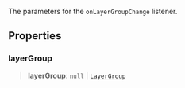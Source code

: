 The parameters for the `onLayerGroupChange` listener.

## Properties

### layerGroup

> **layerGroup**: `null` | [`LayerGroup`](LayerGroup.md)
